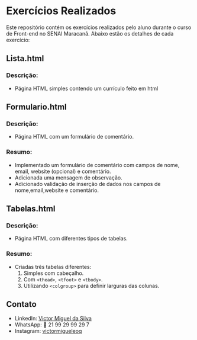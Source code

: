 # Exercícios Realizados

Este repositório contém os exercícios realizados pelo aluno durante o curso de Front-end no SENAI Maracanã. Abaixo estão os detalhes de cada exercício:

## Lista.html

### Descrição:
- Página HTML simples contendo um currículo feito em html

## Formulario.html

### Descrição:
- Página HTML com um formulário de comentário.

### Resumo:
- Implementado um formulário de comentário com campos de nome, email, website (opcional) e comentário.
- Adicionada uma mensagem de observação.
- Adicionado validação de inserção de dados nos campos de nome,email,website e comentário.

## Tabelas.html

### Descrição:
- Página HTML com diferentes tipos de tabelas.

### Resumo:
- Criadas três tabelas diferentes:
  1. Simples com cabeçalho.
  2. Com `<thead>`, `<tfoot>` e `<tbody>`.
  3. Utilizando `<colgroup>` para definir larguras das colunas.

## Contato

- LinkedIn: [Victor Miguel da Silva](https://www.linkedin.com/in/victor-miguel-da-silva-28923b242/)
- WhatsApp: 📱 21 99 29 99 29 7
- Instagram: [victormigueleoq](https://www.instagram.com/victormigueleoq/)
